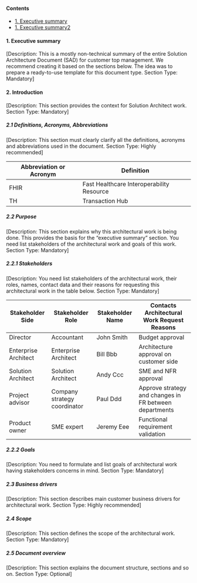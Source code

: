 #### Contents
- [1. Executive summary](#1.-executive-summary)
- [1. Executive summary2](#2.4-scope)

#### 1. Executive summary
[Description: This is a mostly non-technical summary of the entire Solution Architecture Document (SAD) for customer top management. We recommend creating it based on the sections below. The idea was to prepare a ready-to-use template for this document type.
Section Type: Mandatory]

#### 2. Introduction
[Description: This section provides the context for Solution Architect work.
Section Type: Mandatory]

##### 2.1 Definitions, Acronyms, Abbreviations
[Description: This section must clearly clarify all the definitions, acronyms and abbreviations used in the document.
Section Type: Highly recommended]

|Abbreviation or Acronym | Definition                                |
|------------------------|-------------------------------------------|
| FHIR                   | Fast Healthcare Interoperability Resource |                                          |
| TH                     | Transaction Hub                           |

##### 2.2 Purpose
[Description: This section explains why this architectural work is being done. This provides the basis for the “executive summary” section.
You need list stakeholders of the architectural work and goals of this work.
Section Type: Mandatory]

##### 2.2.1	Stakeholders
[Description: You need list stakeholders of the architectural work, their roles, names, contact data and their reasons for requesting this architectural work in the table below.
Section Type: Mandatory]

|Stakeholder Side     |Stakeholder Role             |Stakeholder Name |Contacts	Architectural Work Request Reasons            |
|---------------------|-----------------------------|-----------------|-------------------------------------------------------|
|Director             |Accountant                   |John Smith       |Budget approval                                        |
|Enterprise Architect |Enterprise Architect         |Bill Bbb         |Architecture approval on customer side                 |
|Solution Architect   |Solution Architect           |Andy Ccc         |SME and NFR approval                                   |
|Project advisor      |Company strategy coordinator |Paul Ddd         |Approve strategy and changes in FR between departments |
|Product owner        |SME expert                   |Jeremy Eee       |Functional requirement validation |
				
##### 2.2.2	Goals
[Description: You need to formulate and list goals of architectural work having stakeholders concerns in mind.
Section Type: Mandatory]

##### 2.3 Business drivers
[Description: This section describes main customer business drivers for architectural work.
Section Type: Highly recommended]

##### 2.4 Scope
[Description: This section defines the scope of the architectural work.
Section Type: Mandatory]

##### 2.5 Document overview
[Description: This section explains the document structure, sections and so on.
Section Type: Optional]


